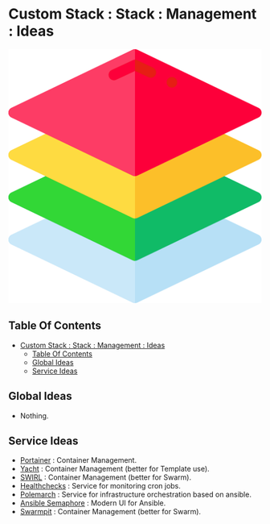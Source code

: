 # Custom Stack : Stack : Management : Ideas

![Icon](../../../icon.png)

## Table Of Contents

- [Custom Stack : Stack : Management : Ideas](#custom-stack--stack--management--ideas)
  - [Table Of Contents](#table-of-contents)
  - [Global Ideas](#global-ideas)
  - [Service Ideas](#service-ideas)

## Global Ideas

- Nothing.

## Service Ideas

- [Portainer](https://www.portainer.io/) : Container Management.
- [Yacht](https://github.com/SelfhostedPro/Yacht) : Container Management (better for Template use).
- [SWIRL](https://github.com/cuigh/swirl) : Container Management (better for Swarm).
- [Healthchecks](https://healthchecks.io/) : Service for monitoring cron jobs.
- [Polemarch](https://polemarch.org/) : Service for infrastructure orchestration based on ansible.
- [Ansible Semaphore](https://ansible-semaphore.com/) : Modern UI for Ansible.
- [Swarmpit](https://swarmpit.io/) : Container Management (better for Swarm).
